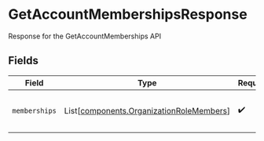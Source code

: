 # GetAccountMembershipsResponse

Response for the GetAccountMemberships API


## Fields

| Field                                                                                          | Type                                                                                           | Required                                                                                       | Description                                                                                    |
| ---------------------------------------------------------------------------------------------- | ---------------------------------------------------------------------------------------------- | ---------------------------------------------------------------------------------------------- | ---------------------------------------------------------------------------------------------- |
| `memberships`                                                                                  | List[[components.OrganizationRoleMembers](../../models/components/organizationrolemembers.md)] | :heavy_check_mark:                                                                             | A list of memberships in the account                                                           |